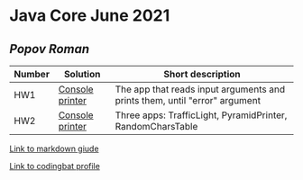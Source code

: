 # Java Core June 2021

## *Popov Roman*

| Number | Solution  | Short description
| --- | --- | --- |
| HW1 | [Console printer](https://github.com/NikolaevArtem/Java_Core_June_2021/tree/feature/RomanPopov/src/main/java/homework_1) | The app that reads input arguments and prints them, until "error" argument |
| HW2 | [Console printer](https://github.com/NikolaevArtem/Java_Core_June_2021/tree/feature/RomanPopov/src/main/java/homework_2) | Three apps: TrafficLight, PyramidPrinter, RandomCharsTable|

[Link to markdown giude](https://github.com/adam-p/markdown-here/wiki/Markdown-Cheatsheet)

[Link to codingbat profile](https://codingbat.com/done?user=roman.s.popov@gmail.com&tag=9180697742)